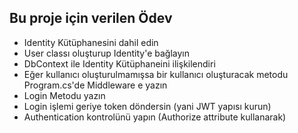 ## Bu proje için verilen Ödev
- Identity Kütüphanesini dahil edin
- User classı oluşturup Identity'e bağlayın
- DbContext ile Identity Kütüphaneini ilişkilendiri
- Eğer kullanıcı oluşturulmamışsa bir kullanıcı oluşturacak metodu Program.cs'de Middleware e yazın
- Login Metodu yazın
- Login işlemi geriye token döndersin (yani JWT yapısı kurun)
- Authentication kontrolünü yapın (Authorize attribute kullanarak)
